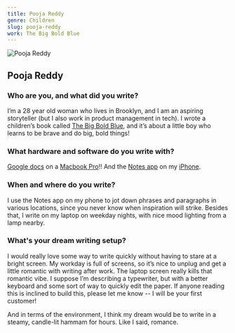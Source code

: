 ```yaml
---
title: Pooja Reddy
genre: Children
slug: pooja-reddy
work: The Big Bold Blue
---
```


<img alt="Pooja Reddy" src="/interview-photos/pooja-reddy.jpg" class="author-image"/>

## Pooja Reddy

### Who are you, and what did you write?

I’m a 28 year old woman who lives in Brooklyn, and I am an aspiring storyteller (but I also work in product management in tech). I wrote a children’s book called [The Big Bold Blue](https://www.instagram.com/thebigboldbluebook), and it’s about a little boy who learns to be brave and do big, bold things!

### What hardware and software do you write with?

[Google docs](https://docs.google.com) on a [Macbook Pro](https://www.apple.com/macbook-pro-16/)!! And the [Notes app](https://apps.apple.com/us/app/notes/id1110145109) on my [iPhone](https://www.apple.com/shop/buy-iphone/iphone-11).

### When and where do you write?

I use the Notes app on my phone to jot down phrases and paragraphs in various locations, since you never know when inspiration will strike. Besides that, I write on my laptop on weekday nights, with nice mood lighting from a lamp nearby.  

### What's your dream writing setup?

I would really love some way to write quickly without having to stare at a bright screen. My workday is full of screens, so it’s nice to unplug and get a little romantic with writing after work. The laptop screen really kills that romantic vibe. I suppose I’m describing a typewriter, but with a better keyboard and some sort of way to quickly edit the paper. If anyone reading this is inclined to build this, please let me know -- I will be your first customer! 

And in terms of the environment, I think my dream would be to write in a steamy, candle-lit hammam for hours. Like I said, romance.
